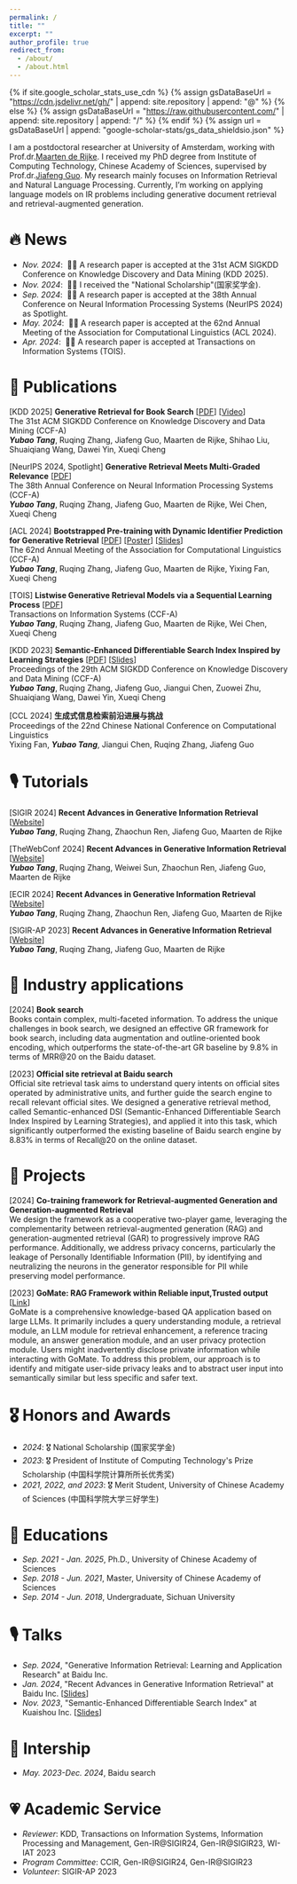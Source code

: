 ```yaml
---
permalink: /
title: ""
excerpt: ""
author_profile: true
redirect_from: 
  - /about/
  - /about.html
---
```


{% if site.google_scholar_stats_use_cdn %}
{% assign gsDataBaseUrl = "https://cdn.jsdelivr.net/gh/" | append: site.repository | append: "@" %}
{% else %}
{% assign gsDataBaseUrl = "https://raw.githubusercontent.com/" | append: site.repository | append: "/" %}
{% endif %}
{% assign url = gsDataBaseUrl | append: "google-scholar-stats/gs_data_shieldsio.json" %}

<span class='anchor' id='about-me'></span>

I am a postdoctoral researcher at University of Amsterdam, working with Prof.dr.[Maarten de Rijke](https://staff.fnwi.uva.nl/m.derijke/). I received my PhD degree from Institute of Computing Technology, Chinese Academy of Sciences, supervised by Prof.dr.[Jiafeng Guo](http://www.bigdatalab.ac.cn/gjf/). My research mainly focuses on Information Retrieval and Natural Language Processing. Currently, I’m working on applying language models on IR problems including generative document retrieval and retrieval-augmented generation.



# 🔥 News
- *Nov. 2024*: &nbsp;🎉🎉 A research paper is accepted at the 31st ACM SIGKDD Conference on Knowledge Discovery and Data Mining (KDD 2025).
- *Nov. 2024*: &nbsp;🎉🎉 I received the "National Scholarship"(国家奖学金).
- *Sep. 2024*: &nbsp;🎉🎉 A research paper is accepted at the 38th Annual Conference on Neural Information Processing Systems (NeurIPS 2024) as Spotlight.
- *May. 2024*: &nbsp;🎉🎉 A research paper is accepted at the 62nd Annual Meeting of the Association for Computational Linguistics (ACL 2024).
- *Apr. 2024*: &nbsp;🎉🎉 A research paper is accepted at Transactions on Information Systems (TOIS).

# 📝 Publications 
[KDD 2025] **Generative Retrieval for Book Search** [[PDF](resources/Generative_Retrieval_for_Book_Search.pdf)] [[Video](https://drive.google.com/file/d/14iW5snxTzHNe1ms7OAKaE-HnLVR1t0V2/view?usp=sharing)]    
   The 31st ACM SIGKDD Conference on Knowledge Discovery and Data Mining  (CCF-A)  
   **_Yubao Tang_**, Ruqing Zhang, Jiafeng Guo, Maarten de Rijke, Shihao Liu, Shuaiqiang Wang, Dawei Yin, Xueqi Cheng  
   
[NeurIPS 2024, Spotlight] **Generative Retrieval Meets Multi-Graded Relevance** [[PDF](resources/Generative_Retrieval_Meets_Multi-Graded_Relevance.pdf)]    
   The 38th Annual Conference on Neural Information Processing Systems (CCF-A)  
   **_Yubao Tang_**, Ruqing Zhang, Jiafeng Guo, Maarten de Rijke, Wei Chen, Xueqi Cheng  
   
[ACL 2024] **Bootstrapped Pre-training with Dynamic Identifier Prediction for Generative Retrieval**  [[PDF](resources/ACL24-Bootstrapped_Pre-training_with_Dynamic_Identifier_Prediction_for_Generative_Retrieval.pdf)] [[Poster](resources/poster-BootRet-ACL_Findings_1874.pdf)] [[Slides](resources/slides-BootRet-ACL_Findings_1874.pptx)]  
   The 62nd Annual Meeting of the Association for Computational Linguistics (CCF-A)  
   **_Yubao Tang_**, Ruqing Zhang, Jiafeng Guo, Maarten de Rijke, Yixing Fan, Xueqi Cheng  


[TOIS] **Listwise Generative Retrieval Models via a Sequential Learning Process** [[PDF](resources/TOIS-Listwise_Generative_Retrieval_Models_via_a_Sequential_Learning_Process.pdf)]  
   Transactions on Information Systems (CCF-A)  
   **_Yubao Tang_**, Ruqing Zhang, Jiafeng Guo, Maarten de Rijke, Wei Chen, Xueqi Cheng  

[KDD 2023] **Semantic-Enhanced Differentiable Search Index Inspired by Learning Strategies** [[PDF](resources/KDD23-Semantic-Enhanced_Differentiable_Search_Index_Inspired_by_Learning_Strategies.pdf)] [[Slides](resources/SE-DSI.pptx)]  
   Proceedings of the 29th ACM SIGKDD Conference on Knowledge Discovery and Data Mining (CCF-A)  
   **_Yubao Tang_**, Ruqing Zhang, Jiafeng Guo, Jiangui Chen, Zuowei Zhu, Shuaiqiang Wang, Dawei Yin, Xueqi Cheng

[CCL 2024] **生成式信息检索前沿进展与挑战**  
   Proceedings of the 22nd Chinese National Conference on Computational Linguistics  
   Yixing Fan, **_Yubao Tang_**, Jiangui Chen, Ruqing Zhang, Jiafeng Guo

# 🎙️ Tutorials
[SIGIR 2024] **Recent Advances in Generative Information Retrieval** [[Website](https://generative-ir.github.io)]   
**_Yubao Tang_**, Ruqing Zhang, Zhaochun Ren, Jiafeng Guo, Maarten de Rijke  

[TheWebConf 2024] **Recent Advances in Generative Information Retrieval** [[Website](https://thewebconf2024-generative-ir.github.io/)]   
**_Yubao Tang_**, Ruqing Zhang, Weiwei Sun, Zhaochun Ren, Jiafeng Guo, Maarten de Rijke  

[ECIR 2024] **Recent Advances in Generative Information Retrieval** [[Website](https://ecir2024-generativeir.github.io)]   
**_Yubao Tang_**, Ruqing Zhang, Zhaochun Ren, Jiafeng Guo, Maarten de Rijke  

[SIGIR-AP 2023] **Recent Advances in Generative Information Retrieval** [[Website](https://sigir-ap2023-generative-ir.github.io)]   
**_Yubao Tang_**, Ruqing Zhang, Jiafeng Guo, Maarten de Rijke  


# 📝 Industry applications
[2024] **Book search**  
Books contain complex, multi-faceted information. To address the unique challenges in book search, we designed an effective GR framework for book search, including data augmentation and outline-oriented book encoding, which outperforms the state-of-the-art GR baseline by 9.8% in terms of MRR@20 on the Baidu dataset.

[2023] **Official site retrieval at Baidu search**  
Official site retrieval task aims to understand query intents on official sites operated by administrative units, and further guide the search engine to recall relevant official sites. We designed a generative retrieval method, called Semantic-enhanced DSI (Semantic-Enhanced Differentiable Search Index Inspired by Learning Strategies), and applied it into this task, which significantly outperformed the existing baseline of Baidu search engine by 8.83% in terms of Recall@20 on the online dataset.


# 📝 Projects
[2024] **Co-training framework for Retrieval-augmented Generation and Generation-augmented Retrieval**  
We design the framework as a cooperative two-player game, leveraging the complementarity between retrieval-augmented generation (RAG) and generation-augmented retrieval (GAR) to progressively improve RAG performance. Additionally, we address privacy concerns, particularly the leakage of Personally Identifiable Information (PII), by identifying and neutralizing the neurons in the generator responsible for PII while preserving model performance.

[2023] **GoMate: RAG Framework within Reliable input,Trusted output**  [[Link](https://github.com/gomate-community/GoMate)]  
GoMate is a comprehensive knowledge-based QA application based on large LLMs. It primarily includes a query understanding module, a retrieval module, an LLM module for retrieval enhancement, a reference tracing module, an answer generation module, and an user privacy protection module. Users might inadvertently disclose private information while interacting with GoMate. To address this problem, our approach is to identify and mitigate user-side privacy leaks and to abstract user input into semantically similar but less specific and safer text.



# 🎖 Honors and Awards
- *2024*: 🎖 National Scholarship (国家奖学金)  
- *2023*: 🎖 President of Institute of Computing Technology's Prize Scholarship (中国科学院计算所所长优秀奖)  
- *2021, 2022, and 2023*: 🎖 Merit Student, University of Chinese Academy of Sciences (中国科学院大学三好学生)  


# 📖 Educations
- *Sep. 2021 - Jan. 2025*, Ph.D., University of Chinese Academy of Sciences  
- *Sep. 2018 - Jun. 2021*, Master, University of Chinese Academy of Sciences  
- *Sep. 2014 - Jun. 2018*, Undergraduate, Sichuan University  

# 🎙️ Talks
- *Sep. 2024*, "Generative Information Retrieval: Learning and Application Research" at Baidu Inc. 
- *Jan. 2024*, "Recent Advances in Generative Information Retrieval" at Baidu Inc. [[Slides](resources/GR_Tutorial_Slides_for_baidu.pdf)] 
- *Nov. 2023*, "Semantic-Enhanced Differentiable Search Index" at Kuaishou Inc. [[Slides](resources/Introduction_to_GR.pdf)] 

# 📝 Intership 
- *May. 2023-Dec. 2024*, Baidu search

# 💗 Academic Service
- *Reviewer*: KDD, Transactions on Information Systems, Information Processing and Management, Gen-IR@SIGIR24, Gen-IR@SIGIR23, WI-IAT 2023
- *Program Committee*: CCIR, Gen-IR@SIGIR24, Gen-IR@SIGIR23
- *Volunteer*: SIGIR-AP 2023


